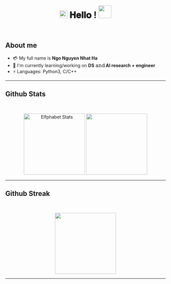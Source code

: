 <h1 align="center">
  <img src="GIF/Earth.gif" width="24px">
  𝐇𝐞𝐥𝐥𝐨 !
  <img src="GIF/Hi.gif" width="40px" />
</h1>

<br/>

## About me

- :credit_card: My full name is **Ngo Nguyen Nhat Ha**
- 🔭 I'm currently learning/working on **DS 𝚊𝚗𝚍 AI research + engineer**  
- ⚡ Languages: Python3, C/C++

-----

## Github Stats
<br/>
<p align="center">
  <img alt="Elfphabet Stats" src="https://github-readme-stats.vercel.app/api?username=elfphabet621&theme=gruvbox&show_icons=true" height="192px"/></a>
  <img src="https://github-readme-stats.vercel.app/api/top-langs/?username=elfphabet621&layout=default&theme=gotham&hide=html&hide_border=true&card_width=330" height="192px"/>
<br/>
</p>

-----

## Github Streak
<br/>
<p align="center">
  <img src="http://github-readme-streak-stats.herokuapp.com?user=elfphabet621&theme=gotham&hide_border=true&date_format=M%20j%5B%2C%20Y%5D" height="192px"/>
<br/>
</p>

----- 
